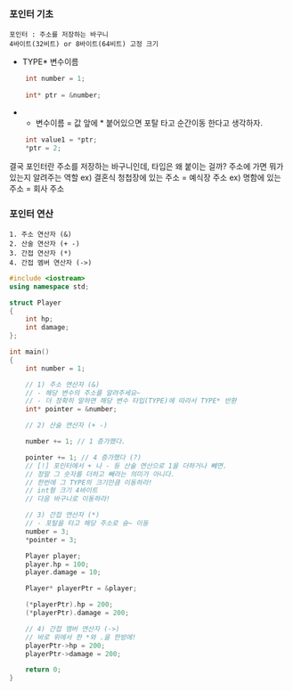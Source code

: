 ### 포인터 기초
	포인터 : 주소를 저장하는 바구니
	4바이트(32비트) or 8바이트(64비트) 고정 크기

- TYPE* 변수이름
```cpp
	int number = 1;
	
	int* ptr = &number;
```

- * 변수이름 = 값
	앞에 * 붙어있으면 포탈 타고 순간이동 한다고 생각하자.
```cpp
	int value1 = *ptr;
	*ptr = 2;
```

결국 포인터란 주소를 저장하는 바구니인데, 타입은 왜 붙이는 걸까?
	주소에 가면 뭐가 있는지 알려주는 역할
	ex) 결혼식 청첩장에 있는 주소 = 예식장 주소
	ex) 명함에 있는 주소 = 회사 주소

### 포인터 연산
	1. 주소 연산자 (&)
	2. 산술 연산자 (+ -)
	3. 간접 연산자 (*)
	4. 간접 멤버 연산자 (->)
```cpp
#include <iostream>
using namespace std;

struct Player
{
	int hp;
	int damage;
};

int main()
{
	int number = 1;

	// 1) 주소 연산자 (&)
	// - 해당 변수의 주소를 알려주세요~
	// - 더 정확히 말하면 해당 변수 타입(TYPE)에 따라서 TYPE* 반환
	int* pointer = &number;

	// 2) 산술 연산자 (+ -)

	number += 1; // 1 증가했다.

	pointer += 1; // 4 증가했다 (?)
	// [!] 포인터에서 + 나 - 등 산술 연산으로 1을 더하거나 빼면.
	// 정말 그 숫자를 더하고 빼라는 의미가 아니다.
	// 한번에 그 TYPE의 크기만큼 이동하라!
	// int형 크기 4바이트
	// 다음 바구니로 이동하라!

	// 3) 간접 연산자 (*)
	// - 포탈을 타고 해당 주소로 슝~ 이동
	number = 3;
	*pointer = 3;

	Player player;
	player.hp = 100;
	player.damage = 10;

	Player* playerPtr = &player;

	(*playerPtr).hp = 200;
	(*playerPtr).damage = 200;

	// 4) 간접 멤버 연산자 (->)
	// 바로 위에서 한 *와 .을 한방에!
	playerPtr->hp = 200;
	playerPtr->damage = 200;

	return 0;
}
```